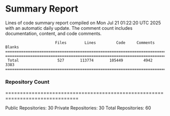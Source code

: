 # Summary Report
Lines of code summary report compiled on Mon Jul 21 01:22:20 UTC 2025 with an automatic daily update. The comment count includes documentation, content, and code comments.
```
                      Files        Lines         Code     Comments       Blanks
===============================================================================
===============================================================================
 Total                 527       113774       105449         4942         3383
===============================================================================
```

### Repository Count
===============================================================================

Public Repositories: 30
Private Repositories: 30
Total Repositories: 60

